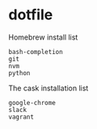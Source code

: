 # dotfile

Homebrew install list

```
bash-completion
git
nvm
python
```

The cask installation list

```
google-chrome
slack
vagrant
```

